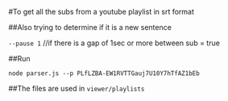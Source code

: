 #To get all the subs from a youtube playlist in srt format

##Also trying to determine if it is a new sentence

`--pause 1` //if there is a gap of 1sec or more between sub = true

##Run

`node parser.js --p PLfLZBA-EW1RVTTGauj7U10Y7hTfAZ1bEb`


##The files are used in `viewer/playlists`


